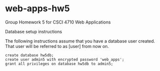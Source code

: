 # web-apps-hw5
Group Homework 5 for CSCI 4710 Web Applications


Database setup instructions

The following instructions assume that you have a database user created. That user will be referred to as [user] from now on. 

```
create database hw5db;
create user admin5 with encrypted password 'web_apps';
grant all privileges on database hw5db to admin5;
```